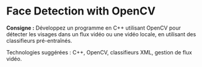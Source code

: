 # Face Detection with OpenCV

**Consigne :**
Développez un programme en C++ utilisant OpenCV pour détecter les visages dans un flux vidéo ou une vidéo locale, en utilisant des classifieurs pré-entraînés.

Technologies suggérées : C++, OpenCV, classifieurs XML, gestion de flux vidéo.
